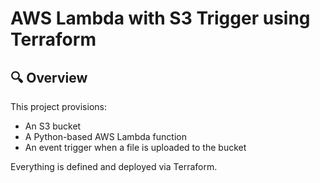 # AWS Lambda with S3 Trigger using Terraform

## 🔍 Overview
This project provisions:
- An S3 bucket
- A Python-based AWS Lambda function
- An event trigger when a file is uploaded to the bucket

Everything is defined and deployed via Terraform. 
